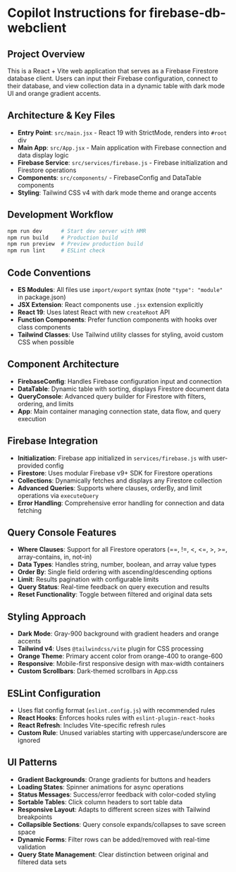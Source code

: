 # Copilot Instructions for firebase-db-webclient

## Project Overview
This is a React + Vite web application that serves as a Firebase Firestore database client. Users can input their Firebase configuration, connect to their database, and view collection data in a dynamic table with dark mode UI and orange gradient accents.

## Architecture & Key Files
- **Entry Point**: `src/main.jsx` - React 19 with StrictMode, renders into `#root` div
- **Main App**: `src/App.jsx` - Main application with Firebase connection and data display logic
- **Firebase Service**: `src/services/firebase.js` - Firebase initialization and Firestore operations
- **Components**: `src/components/` - FirebaseConfig and DataTable components
- **Styling**: Tailwind CSS v4 with dark mode theme and orange accents

## Development Workflow
```bash
npm run dev      # Start dev server with HMR
npm run build    # Production build  
npm run preview  # Preview production build
npm run lint     # ESLint check
```

## Code Conventions
- **ES Modules**: All files use `import/export` syntax (note `"type": "module"` in package.json)
- **JSX Extension**: React components use `.jsx` extension explicitly
- **React 19**: Uses latest React with new `createRoot` API
- **Function Components**: Prefer function components with hooks over class components
- **Tailwind Classes**: Use Tailwind utility classes for styling, avoid custom CSS when possible

## Component Architecture
- **FirebaseConfig**: Handles Firebase configuration input and connection
- **DataTable**: Dynamic table with sorting, displays Firestore document data
- **QueryConsole**: Advanced query builder for Firestore with filters, ordering, and limits
- **App**: Main container managing connection state, data flow, and query execution

## Firebase Integration
- **Initialization**: Firebase app initialized in `services/firebase.js` with user-provided config
- **Firestore**: Uses modular Firebase v9+ SDK for Firestore operations
- **Collections**: Dynamically fetches and displays any Firestore collection
- **Advanced Queries**: Supports where clauses, orderBy, and limit operations via `executeQuery`
- **Error Handling**: Comprehensive error handling for connection and data fetching

## Query Console Features
- **Where Clauses**: Support for all Firestore operators (==, !=, <, <=, >, >=, array-contains, in, not-in)
- **Data Types**: Handles string, number, boolean, and array value types
- **Order By**: Single field ordering with ascending/descending options
- **Limit**: Results pagination with configurable limits
- **Query Status**: Real-time feedback on query execution and results
- **Reset Functionality**: Toggle between filtered and original data sets

## Styling Approach  
- **Dark Mode**: Gray-900 background with gradient headers and orange accents
- **Tailwind v4**: Uses `@tailwindcss/vite` plugin for CSS processing
- **Orange Theme**: Primary accent color from orange-400 to orange-600
- **Responsive**: Mobile-first responsive design with max-width containers
- **Custom Scrollbars**: Dark-themed scrollbars in App.css

## ESLint Configuration
- Uses flat config format (`eslint.config.js`) with recommended rules
- **React Hooks**: Enforces hooks rules with `eslint-plugin-react-hooks`
- **React Refresh**: Includes Vite-specific refresh rules
- **Custom Rule**: Unused variables starting with uppercase/underscore are ignored

## UI Patterns
- **Gradient Backgrounds**: Orange gradients for buttons and headers
- **Loading States**: Spinner animations for async operations  
- **Status Messages**: Success/error feedback with color-coded styling
- **Sortable Tables**: Click column headers to sort table data
- **Responsive Layout**: Adapts to different screen sizes with Tailwind breakpoints
- **Collapsible Sections**: Query console expands/collapses to save screen space
- **Dynamic Forms**: Filter rows can be added/removed with real-time validation
- **Query State Management**: Clear distinction between original and filtered data sets